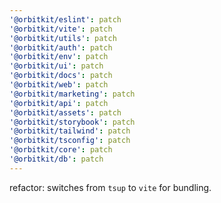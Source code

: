 ```yaml
---
'@orbitkit/eslint': patch
'@orbitkit/vite': patch
'@orbitkit/utils': patch
'@orbitkit/auth': patch
'@orbitkit/env': patch
'@orbitkit/ui': patch
'@orbitkit/docs': patch
'@orbitkit/web': patch
'@orbitkit/marketing': patch
'@orbitkit/api': patch
'@orbitkit/assets': patch
'@orbitkit/storybook': patch
'@orbitkit/tailwind': patch
'@orbitkit/tsconfig': patch
'@orbitkit/core': patch
'@orbitkit/db': patch
---
```


refactor: switches from `tsup` to `vite` for bundling.
